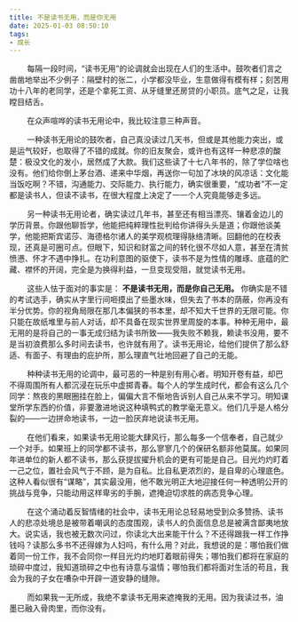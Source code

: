 ```yaml
---
title: 不是读书无用，而是你无用
date: 2025-01-03 08:50:10
tags:
- 成长
---
```


&ensp;&ensp;&ensp;&ensp; 每隔一段时间，“读书无用”的论调就会出现在人们的生活中。鼓吹者们言之凿凿地举出不少例子：隔壁村的张二，小学都没毕业，生意做得有模有样；刻苦用功十八年的老同学，还是个拿死工资、从牙缝里还房贷的小职员。底气之足，让我瞠目结舌。

&ensp;&ensp;&ensp;&ensp; 在众声喧哗的读书无用论中，我比较注意三种声音。

&ensp;&ensp;&ensp;&ensp; 一种读书无用论的鼓吹者，自己真没读过几天书，但或是其他能力突出，或是运气较好，也取得了不错的成就。你的旧友聚会，或许也有这样一种悲凉的酸楚：极没文化的发小，居然成了大款。我们这些读了十七八年书的，除了学位啥也没有。他们给你倒上茅台酒、递来中华烟，再送你一句加了冰块的风凉话：文化能当饭吃啊？不错，沟通能力、交际能力、执行能力，确实很重要，“成功者”不一定都是读书人，但读不读书，在很大程度上决定了一一个人究竟能够走多远。

&ensp;&ensp;&ensp;&ensp; 另一种读书无用论者，确实读过几年书，甚至还有相当漂亮、镶着金边儿的学历背景。你跟他聊哲学，他能把纯粹理性批判给你讲得头头是道；你跟他谈美学，他能把斯宾诺莎、海德格尔诸人的美学观梳理得脉络清晰。回翻他的在校表现，还真是可圈可点。但眼下，知识和财富之间的转化很不尽如人意，甚至在清贫愤懑、怀才不遇中挣扎。在功利意图的驱使下，读书不是为性情的雕琢、底蕴的贮藏、襟怀的开阔，完全是为换得利益，一旦变现受阻，就觉读书无用。

&ensp;&ensp;&ensp;&ensp; 这些人怯于面对的事实是： __不是读书无用，而是你自己无用。__ 你确实是不错的考试选手，确实从字里行间咂摸出了些墨水味，但失去了书本的荫蔽，你再没有半分优势。你的视角局限在那几本偏狭的书本里，却不知大千世界的无限可能。你只能在故纸堆里与前人对话，却不具备在现实世界里周旋的本事。种种无用中，最无用的是将自己的一事无成归结为读书所致——我失败不赖我，赖读书没用，要不是当初浪费那么多时间去读书，也许就有用了。读书无用论，给他们提供了那么舒适、有面子、有理由的庇护所，那么理直气壮地回避了自己的无能。

&ensp;&ensp;&ensp;&ensp; 种种读书无用的论调中，最可恶的一种是别有用心者。明知开卷有益，却巴不得周围所有人都沉浸在玩乐中虚掷青春。每个人的学生成时代，都会有这么几个同学：熬夜的黑眼圈挂在脸上，偏偏大言不惭地告诉别人自己从来不学习。明知课堂所学东西的价值，非要激进地说这种填鸭式的教学毫无意义。他们几乎是人格分裂的——一边拼命地读书，一边一脸厌弃地说读书无用。

&ensp;&ensp;&ensp;&ensp; 在他们看来，如果读书无用论能大肆风行，那么每多一个信奉者，自己就少一个对手。如果班上的同学都不读书，那么寥寥几个的保研名额非他莫属。如果同年进单位的新人都不读书，那么获提拔擢升机会的更有可能是自己。目光灼灼盯着一己之位，置社会风气于不顾，是为自私。比自私更浓烈的，是自卑的心理底色。这种人看似很有“谋略”，其实最没用，他不敢光明正大地迎接任何一种透明公开的挑战与竞争，只能动用这样卑劣的手腕，遮掩迫切求胜的病态竞争心理。

&ensp;&ensp;&ensp;&ensp; 在这个涌动着反智情绪的社会中，读书无用论总轻易地受到众多赞扬、读书人的悲凉处境总是被带着嘲讽的态度围观，读书人的负面信息总是被满含鄙夷地放大。说实话，我也被无数次问过，你读北大出来能干什么？不还得跟我一样工作挣钱吗？读那么多书不还得嫁为人妇吗，有什么用？对此，我想说的是：哪怕我们做着同一份工作，我不会同你一样目光灼灼地盯着眼前得失；哪怕我们都将在家庭的琐碎中度过，我知道琐碎之中也有诗意与温情；哪怕我们都将面对生活的苟且，我会为我的子女在嘈杂中开辟一道安静的缝隙。

&ensp;&ensp;&ensp;&ensp; 而如果我一无所成，我绝不拿读书无用来遮掩我的无用。因为我读过书，油墨已融入骨肉里，而你没有。
